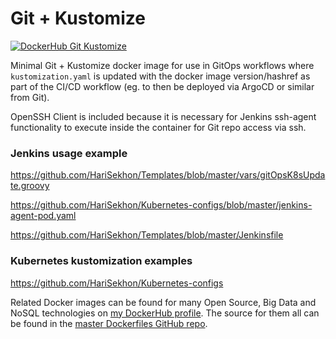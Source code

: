 # Git + Kustomize

[![DockerHub Git Kustomize](https://img.shields.io/badge/DockerHub-harisekhon%2Fgit--kustomize-blue)](https://hub.docker.com/repository/docker/harisekhon/git-kustomize)

Minimal Git + Kustomize docker image for use in GitOps workflows where `kustomization.yaml` is updated with the docker image version/hashref as part of the CI/CD workflow (eg. to then be deployed via ArgoCD or similar from Git).

OpenSSH Client is included because it is necessary for Jenkins ssh-agent functionality to execute inside the container for Git repo access via ssh.

### Jenkins usage example

  https://github.com/HariSekhon/Templates/blob/master/vars/gitOpsK8sUpdate.groovy

  https://github.com/HariSekhon/Kubernetes-configs/blob/master/jenkins-agent-pod.yaml

  https://github.com/HariSekhon/Templates/blob/master/Jenkinsfile

### Kubernetes kustomization examples

  https://github.com/HariSekhon/Kubernetes-configs


Related Docker images can be found for many Open Source, Big Data and NoSQL technologies on [my DockerHub profile](https://hub.docker.com/r/harisekhon). The source for them all can be found in the [master Dockerfiles GitHub repo](https://github.com/HariSekhon/Dockerfiles/).
